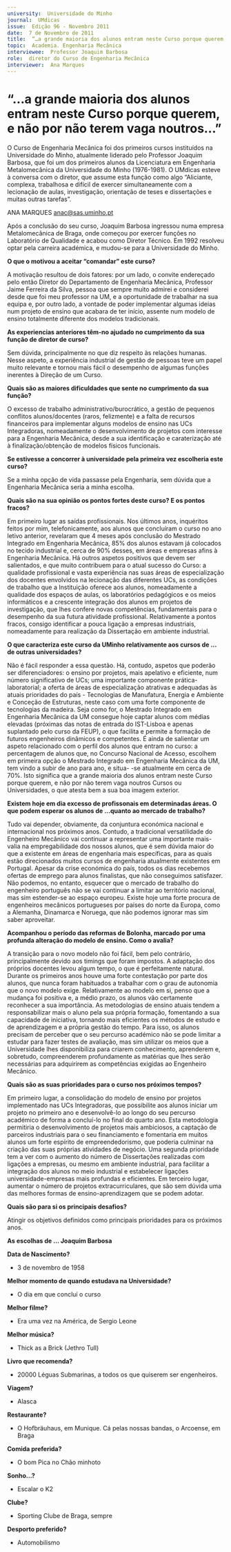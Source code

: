 ```yaml
---
university:  Universidade do Minho
journal:  UMdicas
issue:  Edição 96 - Novembro 2011
date:  7 de Novembro de 2011
title:  “…a grande maioria dos alunos entram neste Curso porque querem, e não por não terem vaga noutros…”
topic:  Academia. Engenharia Mecânica
interviewee:  Professor Joaquim Barbosa
role:  diretor do Curso de Engenharia Mecânica
interviewer:  Ana Marques
--- 
```


# “…a grande maioria dos alunos entram neste Curso porque querem, e não por não terem vaga noutros…”
 
O Curso de Engenharia Mecânica foi dos primeiros cursos instituídos na Universidade do Minho, atualmente liderado pelo Professor Joaquim Barbosa, que foi um dos primeiros alunos da Licenciatura em Engenharia Metalomecânica da Universidade do Minho (1976-1981). O UMdicas esteve à conversa com o diretor, que assume esta função como algo “Aliciante, complexa, trabalhosa e difícil de exercer simultaneamente com a lecionação de aulas, investigação, orientação de teses e dissertações e muitas outras tarefas”.
 
ANA MARQUES anac@sas.uminho.pt 


Após a conclusão do seu curso, Joaquim Barbosa ingressou numa empresa Metalomecânica de Braga, onde começou por exercer funções no Laboratório de Qualidade e acabou como Diretor Técnico.
Em 1992 resolveu optar pela carreira académica, e mudou-se para a Universidade do Minho.
 

**O que o motivou a aceitar “comandar” este curso?**

A motivação resultou de dois fatores: por um lado, o convite endereçado pelo então Diretor do Departamento de Engenharia Mecânica, Professor Jaime Ferreira da Silva, pessoa que sempre muito admirei e considerei desde que foi meu professor na UM, e a oportunidade de trabalhar na sua equipa e, por outro lado, a vontade de poder implementar algumas ideias num projeto de ensino que acabara de ter início, assente num modelo de ensino totalmente diferente dos modelos tradicionais.
 

**As experiencias anteriores têm-no ajudado no cumprimento da sua função de diretor de curso?**

Sem dúvida, principalmente no que diz respeito às relações humanas. Nesse aspeto, a experiência industrial de gestão de pessoas teve um papel muito relevante e tornou mais fácil o desempenho de algumas funções inerentes à Direção de um Curso.
 

**Quais são as maiores dificuldades que sente no cumprimento da sua função?**

O excesso de trabalho administrativo/burocrático, a gestão de pequenos conflitos alunos/docentes (raros, felizmente) e a falta de recursos financeiros para implementar alguns modelos de ensino nas UCs Integradoras, nomeadamente o desenvolvimento de projetos com interesse para a Engenharia Mecânica, desde a sua identificação e caraterização até à finalização/obtenção de modelos físicos funcionais.
 

**Se estivesse a concorrer à universidade pela primeira vez escolheria este curso?**

Se a minha opção de vida passasse pela Engenharia, sem dúvida que a Engenharia Mecânica seria a minha escolha.
 

**Quais são na sua opinião os pontos fortes deste curso? E os pontos fracos?**

Em primeiro lugar as saídas profissionais. Nos últimos anos, inquéritos feitos por mim, telefonicamente, aos alunos que concluíram o curso no ano letivo anterior, revelaram que 4 meses após conclusão do Mestrado Integrado em Engenharia Mecânica, 85% dos alunos estavam já colocados no tecido industrial e, cerca de 90% desses, em áreas e empresas afins à Engenharia Mecânica. Há outros aspetos positivos que devem ser salientados, e que muito contribuem para o atual sucesso do Curso: a qualidade profissional e vasta experiência nas suas áreas de especialização dos docentes envolvidos na lecionação das diferentes UCs, as condições de trabalho que a Instituição oferece aos alunos, nomeadamente a qualidade dos espaços de aulas, os laboratórios pedagógicos e os meios informáticos e a crescente integração dos alunos em projetos de investigação, que lhes confere novas competências, fundamentais para o desempenho da sua futura atividade profissional. Relativamente a pontos fracos, consigo identificar a pouca ligação a empresas industriais, nomeadamente para realização da Dissertação em ambiente industrial.
 

**O que caracteriza este curso da UMinho relativamente aos cursos de … de outras universidades?**

Não é fácil responder a essa questão. Há, contudo, aspetos que poderão ser diferenciadores: o ensino por projetos, mais apelativo e eficiente, num número significativo de UCs; uma importante componente prática-laboratorial; a oferta de áreas de especialização atrativas e adequadas às atuais prioridades do país - Tecnologias de Manufatura, Energia e Ambiente e Conceção de Estruturas, neste caso com uma forte componente de tecnologias da madeira. Seja como for, o Mestrado Integrado em Engenharia Mecânica da UM consegue hoje captar alunos com médias elevadas (próximas das notas de entrada do IST-Lisboa e apenas suplantado pelo curso da FEUP), o que facilita e permite a formação de futuros engenheiros dinâmicos e competentes. É ainda de salientar um aspeto relacionado com o perfil dos alunos que entram no curso: a percentagem de alunos que, no Concurso Nacional de Acesso, escolhem em primeira opção o Mestrado Integrado em Engenharia Mecânica da UM, tem vindo a subir de ano para ano, e situa- -se atualmente em cerca de 70%. Isto significa que a grande maioria dos alunos entram neste Curso porque querem, e não por não terem vaga noutros Cursos ou Universidades, o que atesta bem a sua boa imagem exterior.
 
 
**Existem hoje em dia excesso de profissonais em determinadas áreas. O que podem esperar os alunos de …quanto ao mercado de trabalho?** 

Tudo vai depender, obviamente, da conjuntura económica nacional e internacional nos próximos anos. Contudo, a tradicional versatilidade do Engenheiro Mecânico vai continuar a representar uma importante mais-valia na empregabilidade dos nossos alunos, que é sem dúvida maior do que a existente em áreas de engenharia mais específicas, para as quais estão direcionados muitos cursos de engenharia atualmente existentes em Portugal. Apesar da crise económica do país, todos os dias recebemos ofertas de emprego para alunos finalistas, que não conseguimos satisfazer. Não podemos, no entanto, esquecer que o mercado de trabalho do engenheiro português não se vai continuar a limitar ao território nacional, mas sim estender-se ao espaço europeu. Existe hoje uma forte procura de engenheiros mecânicos portugueses por países do norte da Europa, como a Alemanha, Dinamarca e Noruega, que não podemos ignorar mas sim saber aproveitar.
 

**Acompanhou o período das reformas de Bolonha, marcado por uma profunda alteração do modelo de ensino. Como o avalia?**

A transição para o novo modelo não foi fácil, bem pelo contrário, principalmente devido aos timings que foram impostos. A adaptação dos próprios docentes levou algum tempo, o que é perfeitamente natural. Durante os primeiros anos houve uma forte contestação por parte dos alunos, que nunca foram habituados a trabalhar com o grau de autonomia que o novo modelo exige. Relativamente ao modelo em si, penso que a mudança foi positiva e, a médio prazo, os alunos vão certamente reconhecer a sua importância. As metodologias de ensino atuais tendem a responsabilizar mais o aluno pela sua própria formação, fomentando a sua capacidade de iniciativa, tornando mais eficientes os métodos de estudo e de aprendizagem e a própria gestão do tempo. Para isso, os alunos precisam de perceber que o seu percurso académico não se pode limitar a estudar para fazer testes de avaliação, mas sim utilizar os meios que a Universidade lhes disponibiliza para criarem conhecimento, aprenderem e, sobretudo, compreenderem profundamente as matérias que lhes serão necessárias para adquirirem as competências exigidas ao Engenheiro Mecânico.
 

**Quais são as suas prioridades para o curso nos próximos tempos?**

Em primeiro lugar, a consolidação do modelo de ensino por projetos implementado nas UCs Integradoras, que possibilite aos alunos iniciar um projeto no primeiro ano e desenvolvê-lo ao longo do seu percurso académico de forma a concluí-lo no final do quarto ano. Esta metodologia permitiria o desenvolvimento de projetos mais ambiciosos, a captação de parceiros industriais para o seu financiamento e fomentaria em muitos alunos um forte espírito de empreendedorismo, que poderia culminar na criação das suas próprias atividades de negócio.
Uma segunda prioridade tem a ver com o aumento do número de Dissertações realizadas com ligações a empresas, ou mesmo em ambiente industrial, para facilitar a integração dos alunos no meio industrial e estabelecer ligações universidade-empresas mais profundas e eficientes.
Em terceiro lugar, aumentar o número de projetos extracurriculares, que são sem dúvida uma das melhores formas de ensino-aprendizagem que se podem adotar.
 

**Quais são para si os principais desafios?**

Atingir os objetivos definidos como principais prioridades para os próximos anos.
 
 
**As escolhas de … Joaquim Barbosa**

**Data de Nascimento?**

* 3 de novembro de 1958 


**Melhor momento de quando estudava na Universidade?**

* O dia em que concluí o curso


**Melhor filme?**

* Era uma vez na América, de Sergio Leone 


**Melhor música?**

* Thick as a Brick (Jethro Tull) 


**Livro que recomenda?**

* 20000 Léguas Submarinas, a todos os que quiserem ser engenheiros.
 

**Viagem?** 

* Alasca
 
 
**Restaurante?**

* O Hofbräuhaus, em Munique. Cá pelas nossas bandas, o Arcoense, em Braga 
 
 
**Comida preferida?** 

* O bom Pica no Chão minhoto 


**Sonho…?**

* Escalar o K2    


**Clube?**

* Sporting Clube de Braga, sempre


**Desporto preferido?**

* Automobilismo